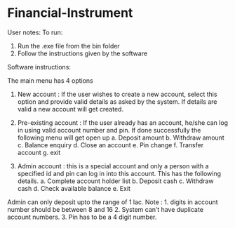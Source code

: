 # Financial-Instrument
User notes:
To run:
1. Run the .exe file from the bin folder
2. Follow the instructions given by the software

Software instructions:

The main menu has 4 options
1. New account : If the user wishes to create a new account, select this option
and provide valid details as asked by the system. If details are valid a new
account will get created.

2. Pre-existing account : If the user already has an account, he/she can log in
using valid account number and pin. If done successfully the following
menu will get open up
a. Deposit amount
b. Withdraw amount
c. Balance enquiry
d. Close an account
e. Pin change
f. Transfer account
g. exit

3. Admin account : this is a special account and only a person with a specified
id and pin can log in into this account. This has the following details.
a. Complete account holder list
b. Deposit cash
c. Withdraw cash
d. Check available balance
e. Exit

Admin can only deposit upto the range of 1 lac.
Note : 1. digits in account number should be between 8 and 16
2. System can’t have duplicate account numbers.
3. Pin has to be a 4 digit number.

